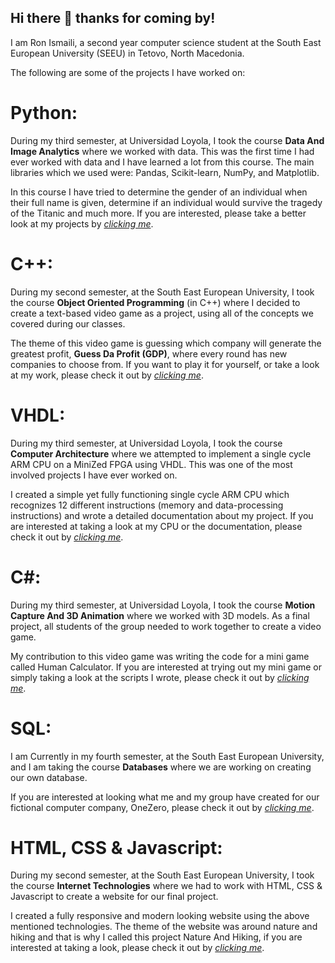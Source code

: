 ## Hi there 👋 thanks for coming by!

I am Ron Ismaili, a second year computer science student at the South East European University (SEEU) in Tetovo, North Macedonia.

The following are some of the projects I have worked on:

# **Python:**
During my third semester, at Universidad Loyola, I took the course **Data And Image Analytics** where we worked with data. This was the first time I had ever worked with data and I have learned a lot from this course. The main libraries which we used were: Pandas, Scikit-learn, NumPy, and Matplotlib.

In this course I have tried to determine the gender of an individual when their full name is given, determine if an individual would survive the tragedy of the Titanic and much more. If you are interested, please take a better look at my projects by *[clicking me](https://github.com/RonIsmaili/Data-And-Image-Analytics)*.

# **C++:**
During my second semester, at the South East European University, I took the course **Object Oriented Programming** (in C++) where I decided to create a text-based video game as a project, using all of the concepts we covered during our classes.

The theme of this video game is guessing which company will generate the greatest profit, **Guess Da Profit (GDP)**, where every round has new companies to choose from. If you want to play it for yourself, or take a look at my work, please check it out by *[clicking me](https://github.com/RonIsmaili/Guess-Da-Profit)*.

# **VHDL:**
During my third semester, at Universidad Loyola, I took the course **Computer Architecture** where we attempted to implement a single cycle ARM CPU on a MiniZed FPGA using VHDL. This was one of the most involved projects I have ever worked on. 

I created a simple yet fully functioning single cycle ARM CPU which recognizes 12 different instructions (memory and data-processing instructions) and wrote a detailed documentation about my project. If you are interested at taking a look at my CPU or the documentation, please check it out by *[clicking me](https://github.com/RonIsmaili/mini-ARM-CPU)*. 

# **C#:**
During my third semester, at Universidad Loyola, I took the course **Motion Capture And 3D Animation** where we worked with 3D models. As a final project, all students of the group needed to work together to create a video game.

My contribution to this video game was writing the code for a mini game called Human Calculator. If you are interested at trying out my mini game or simply taking a look at the scripts I wrote, please check it out by *[clicking me](https://github.com/RonIsmaili/Human-Calculator)*.

# **SQL:**
I am Currently in my fourth semester, at the South East European University, and I am taking the course **Databases** where we are working on creating our own database. 

If you are interested at looking what me and my group have created for our fictional computer company, OneZero, please check it out by *[clicking me](https://github.com/RonIsmaili/OneZero)*.

# **HTML, CSS & Javascript:**
During my second semester, at the South East European University, I took the course **Internet Technologies** where we had to work with HTML, CSS & Javascript to create a website for our final project.

I created a fully responsive and modern looking website using the above mentioned technologies. The theme of the website was around nature and hiking and that is why I called this project Nature And Hiking, if you are interested at taking a look, please check it out by *[clicking me](https://github.com/RonIsmaili/Nature-And-Hiking)*.
